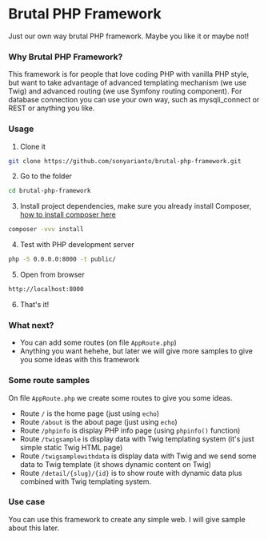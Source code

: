 # Brutal PHP Framework
Just our own way brutal PHP framework. Maybe you like it or maybe not!

### Why Brutal PHP Framework?
This framework is for people that love coding PHP with vanilla PHP style, but want to take advantage of advanced templating mechanism (we use Twig) and advanced routing (we use Symfony routing component). For database connection you can use your own way, such as mysqli_connect or REST or anything you like.

### Usage
1. Clone it

```bash
git clone https://github.com/sonyarianto/brutal-php-framework.git
```

2. Go to the folder

```bash
cd brutal-php-framework
```

3. Install project dependencies, make sure you already install Composer, [how to install composer here](https://getcomposer.org/download/)

```bash
composer -vvv install 
```

4. Test with PHP development server

```bash
php -S 0.0.0.0:8000 -t public/
```

5. Open from browser

```bash
http://localhost:8000
```

6. That's it!

### What next?
- You can add some routes (on file `AppRoute.php`)
- Anything you want hehehe, but later we will give more samples to give you some ideas with this framework

### Some route samples
On file `AppRoute.php` we create some routes to give you some ideas.

- Route `/` is the home page (just using `echo`)
- Route `/about` is the about page (just using `echo`)
- Route `/phpinfo` is display PHP info page (using `phpinfo()` function)
- Route `/twigsample` is display data with Twig templating system (it's just simple static Twig HTML page)
- Route `/twigsamplewithdata` is display data with Twig and we send some data to Twig template (it shows dynamic content on Twig)
- Route `/detail/{slug}/{id}` is to show route with dynamic data plus combined with Twig templating system.

### Use case
You can use this framework to create any simple web. I will give sample about this later.
